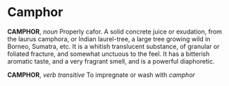 # Camphor

**CAMPHOR**, _noun_ Properly cafor. A solid concrete juice or exudation, from the laurus camphora, or Indian laurel-tree, a large tree growing wild in Borneo, Sumatra, etc. It is a whitish translucent substance, of granular or foliated fracture, and somewhat unctuous to the feel. It has a bitterish aromatic taste, and a very fragrant smell, and is a powerful diaphoretic.

**CAMPHOR**, _verb transitive_ To impregnate or wash with _camphor_